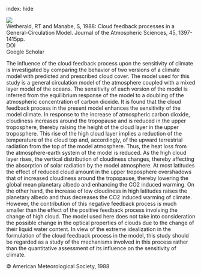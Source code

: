 index: hide

<div class="Citation">
    <div class="Citation-thumb CitationThumb-linked"  data-href="https://doi.org/10.1175/1520-0469(1988)045<1397:cfpiag>2.0.co;2">
      <img src="https://static.claimspace.cloud/climate-study-static/refs/thumbs/12/Wetherald_and_Manabe_1988-thumb.png" />
    </div>

  <div class="Citation-body">
    <div class="Citation-text">Wetherald, RT and Manabe, S, 1988: Cloud feedback processes in a General-Circulation Model. <span class="Article-journal">Journal of the Atmospheric Sciences, </span><span class="Article-volume">45, </span>1397-1415pp.</div>
    <div class="Citation-links">
      <div class="CitationLink" data-href="https://doi.org/10.1175/1520-0469(1988)045<1397:cfpiag>2.0.co;2">
        <div class="CitationLink-icon CitationLink-Doi"></div>
        <div class="CitationLink-text">DOI</div>
      </div>
      <div class="CitationLink" data-href="https://scholar.google.com/scholar?q=10.1175/1520-0469(1988)045<1397:cfpiag>2.0.co;2">
        <div class="CitationLink-icon CitationLink-Scholar"></div>
        <div class="CitationLink-text">Google Scholar</div>
      </div>
    </div>
  </div>
</div>

The influence of the cloud feedback process upon the sensitivity of climate is investigated by comparing the behavior of two versions of a climate model with predicted and prescribed cloud cover. The model used for this study is a general circulation model of the atmosphere coupled with a mixed layer model of the oceans. The sensitivity of each version of the model is inferred from the equilibrium response of the model to a doubling of the atmospheric concentration of carbon dioxide. It is found that the cloud feedback process in the present model enhances the sensitivity of the model climate. In response to the increase of atmospheric carbon dioxide, cloudiness increases around the tropopause and is reduced in the upper troposphere, thereby raising the height of the cloud layer in the upper troposphere. This rise of the high cloud layer implies a reduction of the temperature of the cloud top and, accordingly, of the upward terrestrial radiation from the top of the model atmosphere. Thus, the heat loss from the atmosphere-earth system of the model is reduced. As the high cloud layer rises, the vertical distribution of cloudiness changes, thereby affecting the absorption of solar radiation by the model atmosphere. At most latitudes the effect of reduced cloud amount in the upper troposphere overshadows that of increased cloudiness around the tropopause, thereby lowering the global mean planetary albedo and enhancing the CO2 induced warming. On the other hand, the increase of low cloudiness in high latitudes raises the planetary albedo and thus decreases the CO2 induced warming of climate. However, the contribution of this negative feedback process is much smaller than the effect of the positive feedback process involving the change of high cloud. The model used here does not take into consideration the possible change in the optical properties of clouds due to the change of their liquid water content. In view of the extreme idealization in the formulation of the cloud feedback process in the model, this study should be regarded as a study of the mechanisms involved in this process rather than the quantitative assessment of its influence on the sensitivity of climate.

<div class="Citation-copy">
&copy; American Meteorological Society, 1988
</div>
